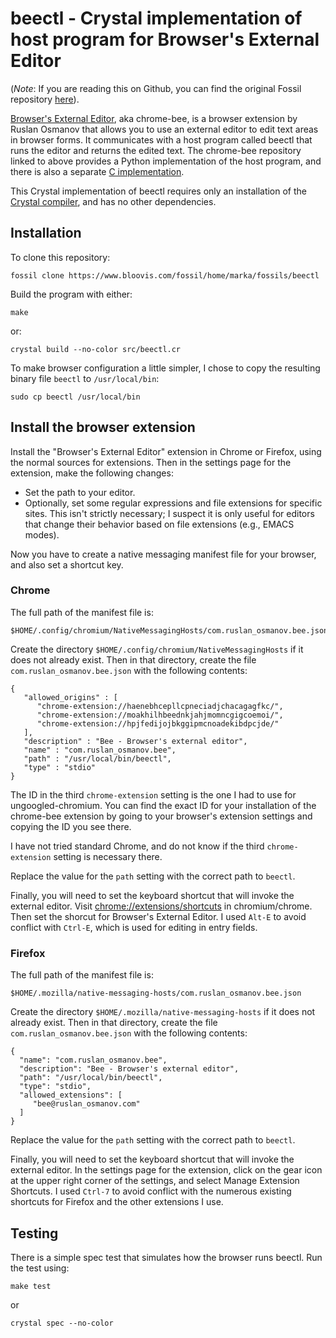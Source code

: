# beectl - Crystal implementation of host program for Browser's External Editor

(*Note*: If you are reading this on Github, you can find the
original Fossil repository [here](https://www.bloovis.com/fossil/home/marka/fossils/beectl/home)).

[Browser's External Editor](https://github.com/rosmanov/chrome-bee),
aka chrome-bee, is a browser extension by Ruslan Osmanov that allows you to use an external
editor to edit text areas in browser forms.  It communicates with a
host program called beectl that runs the editor and returns the edited
text.  The chrome-bee repository linked to above provides a Python
implementation of the host program, and there is also a separate [C
implementation](https://github.com/rosmanov/bee-host).

This Crystal implementation of beectl requires only an installation of
the [Crystal compiler](https://crystal-lang.org/), and has no other dependencies.

## Installation

To clone this repository:

```
fossil clone https://www.bloovis.com/fossil/home/marka/fossils/beectl
```

Build the program with either:

```
make
```

or:

```
crystal build --no-color src/beectl.cr
```

To make browser configuration a little simpler, I chose to copy
the resulting binary file `beectl` to `/usr/local/bin`:

    sudo cp beectl /usr/local/bin

## Install the browser extension

Install the "Browser's External Editor" extension in Chrome or
Firefox, using the normal sources for extensions.  Then
in the settings page for the extension, make the following
changes:

* Set the path to your editor.
* Optionally, set some regular expressions and file extensions for specific
sites.  This isn't strictly necessary; I suspect it is only useful for
editors that change their behavior based on file
extensions (e.g., EMACS modes).

Now you have to create a native messaging manifest file for
your browser, and also set a shortcut key.

### Chrome

The full path of the manifest file is:

```
$HOME/.config/chromium/NativeMessagingHosts/com.ruslan_osmanov.bee.json
```

Create the directory `$HOME/.config/chromium/NativeMessagingHosts` if
it does not already exist.  Then in that directory, create the file
`com.ruslan_osmanov.bee.json` with the following contents:

```
{
   "allowed_origins" : [
      "chrome-extension://haenebhcepllcpneciadjchacagagfkc/",
      "chrome-extension://moakhilhbeednkjahjmomncgigcoemoi/",
      "chrome-extension://hpjfedijojbkggipmcnoadekibdpcjde/"
   ],
   "description" : "Bee - Browser's external editor",
   "name" : "com.ruslan_osmanov.bee",
   "path" : "/usr/local/bin/beectl",
   "type" : "stdio"
}
```

The ID in the third `chrome-extension` setting is the one I had to use for ungoogled-chromium.
You can find the exact ID for your installation of the chrome-bee extension
by going to your browser's extension settings and copying the ID you see there.

I have not tried standard Chrome, and do not know if the third `chrome-extension`
setting is necessary there.

Replace the value for the `path` setting with the correct
path to `beectl`.

Finally, you will need to set the keyboard shortcut that will invoke the external
editor.  Visit [chrome://extensions/shortcuts](chrome://extensions/shortcuts) in chromium/chrome.  Then
set the shorcut for Browser's External Editor.  I used `Alt-E` to avoid conflict
with `Ctrl-E`, which is used for editing in entry fields.

### Firefox

The full path of the manifest file is:

```
$HOME/.mozilla/native-messaging-hosts/com.ruslan_osmanov.bee.json
```

Create the directory `$HOME/.mozilla/native-messaging-hosts` if
it does not already exist.  Then in that directory, create the file
`com.ruslan_osmanov.bee.json` with the following contents:

```
{
  "name": "com.ruslan_osmanov.bee",
  "description": "Bee - Browser's external editor",
  "path": "/usr/local/bin/beectl",
  "type": "stdio",
  "allowed_extensions": [
     "bee@ruslan_osmanov.com"
  ]
}
```

Replace the value for the `path` setting with the correct
path to `beectl`.

Finally, you will need to set the keyboard shortcut that will invoke the external
editor.  In the settings page for the extension, click on the gear icon
at the upper right corner of the settings, and select Manage Extension Shortcuts.
I used `Ctrl-7` to avoid conflict with the numerous existing shortcuts
for Firefox and the other extensions I use.

## Testing

There is a simple spec test that simulates how the browser runs
beectl.  Run the test using:

```
make test
```

or

```
crystal spec --no-color
```
